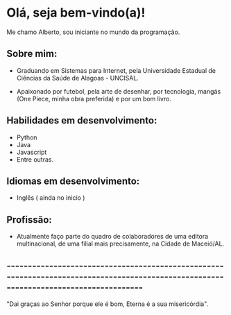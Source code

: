 # Olá, seja bem-vindo(a)!

Me chamo Alberto, sou iniciante no mundo da programação.

## Sobre mim:

* Graduando em Sistemas para Internet, pela Universidade Estadual de Ciências da Saúde de Alagoas - UNCISAL.

* Apaixonado por futebol, pela arte de desenhar, por tecnologia, mangás (One Piece, minha obra preferida) e por um bom livro.

## Habilidades em desenvolvimento:

* Python
* Java
* Javascript
* Entre outras.

## Idiomas em desenvolvimento:

* Inglês ( ainda no inicio )

## Profissão:

* Atualmente faço parte do quadro de colaboradores de uma editora multinacional, de uma filial mais precisamente, na Cidade de Maceió/AL.

## --------------------------------------------------------------------------------------------------------------------------------------
"Dai graças ao Senhor porque ele é bom, Eterna é a sua misericórdia".
